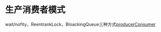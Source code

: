 # 生产消费者模式

wait/nofity，ReentrankLock，BloackingQueue三种方式[producerConsumer](https://github.com/chaoyueLin/blog/tree/main/designPattern/producerConsumer)